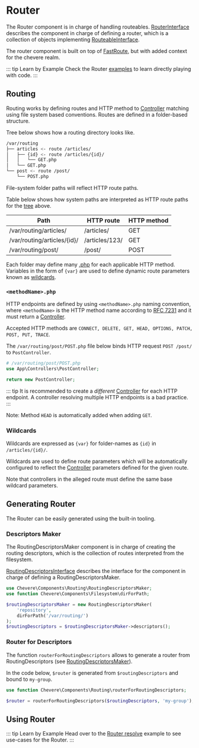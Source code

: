 # Router

The Router component is in charge of handling routeables. [RouterInterface](../reference/Chevere/Interfaces/Router/RouterInterface.md) describes the component in charge of defining a router, which is a collection of objects implementing [RouteableInterface](../reference/Chevere/Interfaces/Router/RoutableInterface.md).

The router component is built on top of [FastRoute](https://github.com/nikic/FastRoute), but with added context for the chevere realm.

::: tip Learn by Example
Check the Router [examples](https://github.com/chevere/examples/tree/master/03.Http#00router-makephp) to learn directly playing with code.
:::

## Routing

Routing works by defining routes and HTTP method to [Controller](Action.md#controller) matching using file system based conventions. Routes are defined in a folder-based structure.

Tree below shows how a routing directory looks like.

```sh
/var/routing
├── articles <- route /articles/
│   ├── {id} <- route /articles/{id}/
│   │   └── GET.php
│   └── GET.php
└── post <- route /post/
    └── POST.php
```

File-system folder paths will reflect HTTP route paths.

Table below shows how system paths are interpreted as HTTP route paths for the [tree](#routing-filesystem-structure) above.

| Path                        | HTTP route     | HTTP method |
| --------------------------- | -------------- | ----------- |
| /var/routing/articles/      | /articles/     | GET         |
| /var/routing/articles/{id}/ | /articles/123/ | GET         |
| /var/routing/post/          | /post/         | POST        |

Each folder may define many [<methodName>.php](#methodnamephp) for each applicable HTTP method. Variables in the form of `{var}` are used to define dynamic route parameters known as [wildcards](#wildcards).

### `<methodName>.php`

HTTP endpoints are defined by using `<methodName>.php` naming convention, where `<methodName>` is the HTTP method name according to [RFC 7231](https://tools.ietf.org/html/rfc7231) and it must return a [Controller](Action.md#controller).

Accepted HTTP methods are `CONNECT, DELETE, GET, HEAD, OPTIONS, PATCH, POST, PUT, TRACE`.

The `/var/routing/post/POST.php` file below binds HTTP request `POST /post/` to `PostController`.

```php
# /var/routing/post/POST.php
use App\Controllers\PostController;

return new PostController;
```

::: tip
It is recommended to create a _different_ [Controller](Action.md#controller) for each HTTP endpoint. A controller resolving multiple HTTP endpoints is a bad practice.
:::

Note: Method `HEAD` is automatically added when adding `GET`.

### Wildcards

Wildcards are expressed as `{var}`  for folder-names as `{id}` in `/articles/{id}/`.

Wildcards are used to define route parameters which will be automatically configured to reflect the [Controller](Action.md#controller) parameters defined for the given route.

Note that controllers in the alleged route must define the same base wildcard parameters.

## Generating Router

The Router can be easily generated using the built-in tooling.

### Descriptors Maker

The RoutingDescriptorsMaker component is in charge of creating the routing descriptors, which is the collection of routes interpreted from the filesystem.

[RoutingDescriptorsInterface](../reference/Chevere/Interfaces/Routing/RoutingDescriptorsInterface.md) describes the interface for the component in charge of defining a RoutingDescriptorsMaker.

```php
use Chevere\Components\Routing\RoutingDescriptorsMaker;
use function Chevere\Components\Filesystem\dirForPath;

$routingDescriptorsMaker = new RoutingDescriptorsMaker(
    'repository',
    dirForPath('/var/routing/')
);
$routingDescriptors = $routingDescriptorsMaker->descriptors();
```

### Router for Descriptors

The function `routerForRoutingDescriptors` allows to generate a router from RoutingDescriptors (see [RoutingDescriptorsMaker](#descriptors-maker)).

In the code below, `$router` is generated from `$routingDescriptors` and bound to `my-group`.

```php
use function Chevere\Components\Routing\routerForRoutingDescriptors;

$router = routerForRoutingDescriptors($routingDescriptors, 'my-group');
```

## Using Router

::: tip Learn by Example
Head over to the [Router resolve](https://github.com/chevere/examples/tree/master/03.Http#01router-resolvephp) example to see use-cases for the Router.
:::
